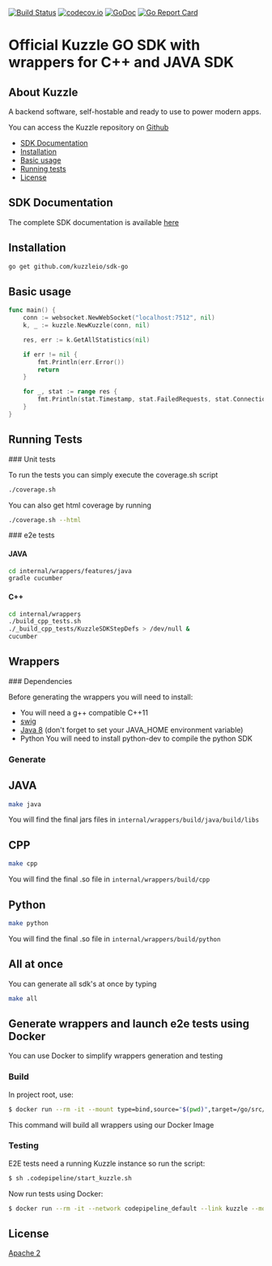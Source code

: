 [![Build Status](https://travis-ci.org/kuzzleio/sdk-go.svg?branch=master)](https://travis-ci.org/kuzzleio/sdk-go) [![codecov.io](http://codecov.io/github/kuzzleio/sdk-php/coverage.svg?branch=master)](http://codecov.io/github/kuzzleio/sdk-go?branch=master) [![GoDoc](https://godoc.org/github.com/kuzzleio/sdk-go?status.svg)](https://godoc.org/github.com/kuzzleio/sdk-go)
[![Go Report Card](https://goreportcard.com/badge/github.com/kuzzleio/sdk-go)](https://goreportcard.com/report/github.com/kuzzleio/sdk-go)

Official Kuzzle GO SDK with wrappers for C++ and JAVA SDK
======

## About Kuzzle

A backend software, self-hostable and ready to use to power modern apps.

You can access the Kuzzle repository on [Github](https://github.com/kuzzleio/kuzzle)

* [SDK Documentation](https://godoc.org/github.com/kuzzleio/sdk-go)
* [Installation](#installation)
* [Basic usage](#basic-usage)
* [Running tests](#tests)
* [License](#license)

## SDK Documentation

The complete SDK documentation is available [here](http://docs.kuzzle.io/sdk-reference/)

## Installation

````sh
go get github.com/kuzzleio/sdk-go
````

## Basic usage

````go
func main() {
    conn := websocket.NewWebSocket("localhost:7512", nil)
    k, _ := kuzzle.NewKuzzle(conn, nil)

    res, err := k.GetAllStatistics(nil)

    if err != nil {
        fmt.Println(err.Error())
        return
    }

    for _, stat := range res {
        fmt.Println(stat.Timestamp, stat.FailedRequests, stat.Connections, stat.CompletedRequests, stat.OngoingRequests)
    }
}


````

## <a name="tests"></a> Running Tests

### Unit tests

To run the tests you can simply execute the coverage.sh script
```sh
./coverage.sh
```

You can also get html coverage by running
```sh
./coverage.sh --html
```
### e2e tests

#### JAVA

```sh
cd internal/wrappers/features/java
gradle cucumber
```

#### C++

```sh
cd internal/wrappers
./build_cpp_tests.sh̀
./_build_cpp_tests/KuzzleSDKStepDefs > /dev/null &
cucumber
```

## Wrappers

### Dependencies

Before generating the wrappers you will need to install:

- You will need a g++ compatible C++11
- [swig](www.swig.org)
- [Java 8](http://www.oracle.com/technetwork/java/javase/downloads/jdk8-downloads-2133151.html) (don't forget to set your JAVA_HOME environment variable)
- Python You will need to install python-dev to compile the python SDK

### Generate

## JAVA

```sh
make java
```

You will find the final jars files in `internal/wrappers/build/java/build/libs`

## CPP

```sh
make cpp
```
You will find the final .so file in `internal/wrappers/build/cpp`

## Python
```sh
make python
```
You will find the final .so file in `internal/wrappers/build/python`

## All at once

You can generate all sdk's at once by typing

```sh
make all
```

## Generate wrappers and launch e2e tests using Docker

You can use Docker to simplify wrappers generation and testing

### Build

In project root, use:

```bash
$ docker run --rm -it --mount type=bind,source="$(pwd)",target=/go/src/github.com/kuzzleio/sdk-go kuzzleio/sdk-cross:amd64 /build.sh
```

This command will build all wrappers using our Docker Image

### Testing

E2E tests need a running Kuzzle instance so run the script:

```bash
$ sh .codepipeline/start_kuzzle.sh
```

Now run tests using Docker:

```bash
$ docker run --rm -it --network codepipeline_default --link kuzzle --mount type=bind,source="$(pwd)",target=/go/src/github.com/kuzzleio/sdk-go kuzzleio/sdk-cross:amd64 /test.sh
```

## License

[Apache 2](LICENSE.md)
